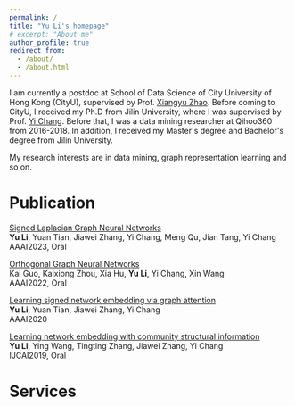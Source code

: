 ```yaml
---
permalink: /
title: "Yu Li's homepage"
# excerpt: "About me"
author_profile: true
redirect_from: 
  - /about/
  - /about.html
---
```


I am currently a postdoc at School of Data Science of City University of Hong Kong (CityU), supervised by Prof. [Xiangyu Zhao](https://zhaoxyai.github.io/). 
Before coming to CityU, I received my Ph.D from Jilin University, where I was supervised by Prof. [Yi Chang](http://www.yichang-cs.com/). 
Before that, I was a data mining researcher at Qihoo360 from 2016-2018. In addition, I received my Master's degree and Bachelor's degree from Jilin University.

My research interests are in data mining, graph representation learning and so on.

Publication
======
[Signed Laplacian Graph Neural Networks](http://liyu1990.github.io/files/paper2.pdf)    
**Yu Li**, Yuan Tian, Jiawei Zhang, Yi Chang, Meng Qu, Jian Tang, Yi Chang    
AAAI2023, Oral

[Orthogonal Graph Neural Networks](http://liyu1990.github.io/files/paper2.pdf)    
Kai Guo, Kaixiong Zhou, Xia Hu, **Yu Li**, Yi Chang, Xin Wang    
AAAI2022, Oral    

[Learning signed network embedding via graph attention](http://liyu1990.github.io/files/paper2.pdf)    
**Yu Li**, Yuan Tian, Jiawei Zhang, Yi Chang    
AAAI2020    

[Learning network embedding with community structural information](http://liyu1990.github.io/files/paper2.pdf)    
**Yu Li**, Ying Wang, Tingting Zhang, Jiawei Zhang, Yi Chang    
IJCAI2019, Oral    

Services
======
